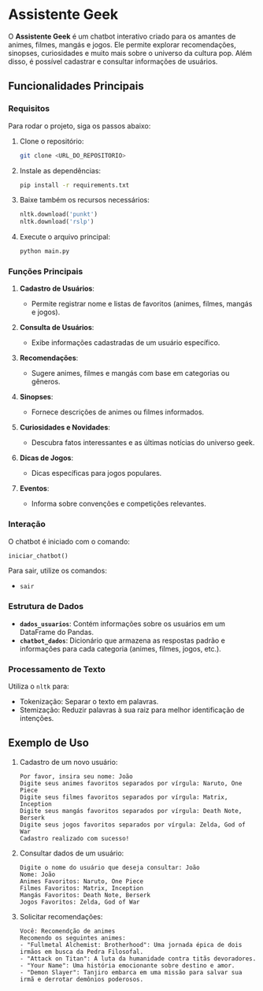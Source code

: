# Assistente Geek

O **Assistente Geek** é um chatbot interativo criado para os amantes de animes, filmes, mangás e jogos. Ele permite explorar recomendações, sinopses, curiosidades e muito mais sobre o universo da cultura pop. Além disso, é possível cadastrar e consultar informações de usuários.

## Funcionalidades Principais

### Requisitos
Para rodar o projeto, siga os passos abaixo:

1. Clone o repositório:
   ```bash
   git clone <URL_DO_REPOSITORIO>
   ```

2. Instale as dependências:
   ```bash
   pip install -r requirements.txt
   ```

3. Baixe também os recursos necessários:
   ```python
   nltk.download('punkt')
   nltk.download('rslp')
   ```

4. Execute o arquivo principal:
   ```bash
   python main.py
   ```

### Funções Principais

1. **Cadastro de Usuários**:
   - Permite registrar nome e listas de favoritos (animes, filmes, mangás e jogos).

2. **Consulta de Usuários**:
   - Exibe informações cadastradas de um usuário específico.

3. **Recomendações**:
   - Sugere animes, filmes e mangás com base em categorias ou gêneros.

4. **Sinopses**:
   - Fornece descrições de animes ou filmes informados.

5. **Curiosidades e Novidades**:
   - Descubra fatos interessantes e as últimas notícias do universo geek.

6. **Dicas de Jogos**:
   - Dicas específicas para jogos populares.

7. **Eventos**:
   - Informa sobre convenções e competições relevantes.

### Interação

O chatbot é iniciado com o comando:
```python
iniciar_chatbot()
```

Para sair, utilize os comandos:
- `sair`

### Estrutura de Dados

- **`dados_usuarios`**: Contém informações sobre os usuários em um DataFrame do Pandas.
- **`chatbot_dados`**: Dicionário que armazena as respostas padrão e informações para cada categoria (animes, filmes, jogos, etc.).

### Processamento de Texto

Utiliza o `nltk` para:
- Tokenização: Separar o texto em palavras.
- Stemização: Reduzir palavras à sua raiz para melhor identificação de intenções.

## Exemplo de Uso

1. Cadastro de um novo usuário:
   ```text
   Por favor, insira seu nome: João
   Digite seus animes favoritos separados por vírgula: Naruto, One Piece
   Digite seus filmes favoritos separados por vírgula: Matrix, Inception
   Digite seus mangás favoritos separados por vírgula: Death Note, Berserk
   Digite seus jogos favoritos separados por vírgula: Zelda, God of War
   Cadastro realizado com sucesso!
   ```

2. Consultar dados de um usuário:
   ```text
   Digite o nome do usuário que deseja consultar: João
   Nome: João
   Animes Favoritos: Naruto, One Piece
   Filmes Favoritos: Matrix, Inception
   Mangás Favoritos: Death Note, Berserk
   Jogos Favoritos: Zelda, God of War
   ```

3. Solicitar recomendações:
   ```text
   Você: Recomendção de animes
   Recomendo os seguintes animes:
   - "Fullmetal Alchemist: Brotherhood": Uma jornada épica de dois irmãos em busca da Pedra Filosofal.
   - "Attack on Titan": A luta da humanidade contra titãs devoradores.
   - "Your Name": Uma história emocionante sobre destino e amor.
   - "Demon Slayer": Tanjiro embarca em uma missão para salvar sua irmã e derrotar demônios poderosos.
   ```


